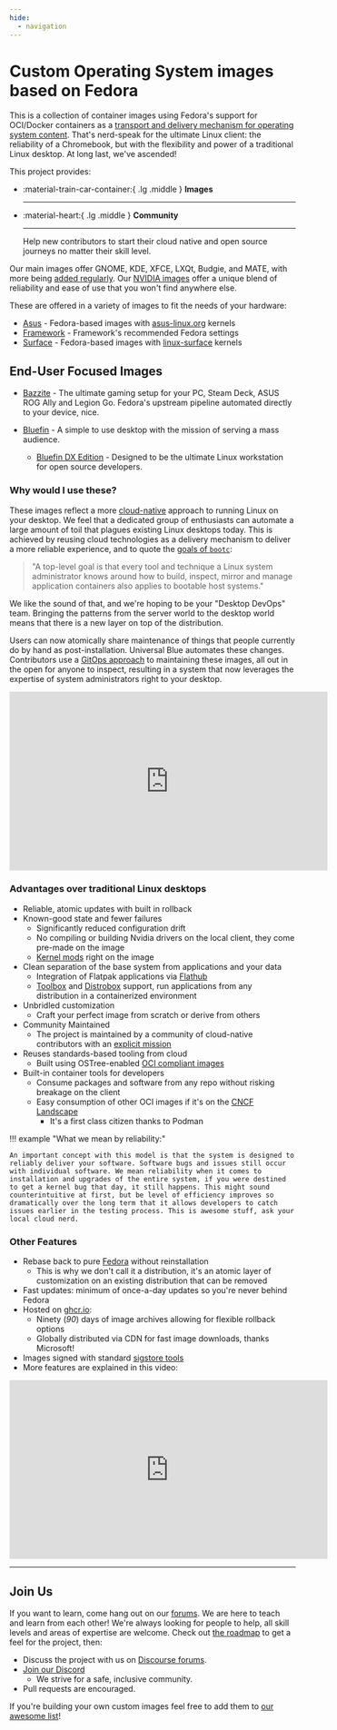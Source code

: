 ```yaml
---
hide:
  - navigation
---
```


# Custom Operating System images based on Fedora

This is a collection of container images using Fedora's support for OCI/Docker containers as a [transport and delivery mechanism for operating system content](https://fedoraproject.org/wiki/Changes/OstreeNativeContainerStable). That's nerd-speak for the ultimate Linux client: the reliability of a Chromebook, but with the flexibility and power of a traditional Linux desktop. At long last, we've ascended!

This project provides:

<div class="grid cards" markdown>

- :material-train-car-container:{ .lg .middle } __Images__

    ---
 
- :material-heart:{ .lg .middle } __Community__

    ---
    Help new contributors to start their cloud native and open source journeys no matter their skill level.

</div>
  
Our main images offer GNOME, KDE, XFCE, LXQt, Budgie, and MATE, with more being [added regularly](https://github.com/orgs/ublue-os/packages). Our [NVIDIA images](https://github.com/orgs/ublue-os/packages?repo_name=nvidia) offer a unique blend of reliability and ease of use that you won't find anywhere else. 

These are offered in a variety of images to fit the needs of your hardware:

- [Asus](https://github.com/orgs/ublue-os/packages?repo_name=asus) - Fedora-based images with [asus-linux.org](https://asus-linux.org) kernels
- [Framework](https://github.com/orgs/ublue-os/packages?repo_name=framework) - Framework's recommended Fedora settings
- [Surface](https://github.com/orgs/ublue-os/packages?repo_name=surface) - Fedora-based images with [linux-surface](https://github.com/linux-surface/linux-surface) kernels

## End-User Focused Images

- [Bazzite](https://bazzite.gg) - The ultimate gaming setup for your PC, Steam Deck, ASUS ROG Ally and Legion Go. Fedora's upstream pipeline automated directly to your device, nice.

- [Bluefin](https://projectbluefin.io/) - A simple to use desktop with the mission of serving a mass audience.
		
	- [Bluefin DX Edition](https://universal-blue.discourse.group/docs?topic=39) - Designed to be the ultimate Linux workstation for open source developers.

### Why would I use these?

These images reflect a more [cloud-native](https://about.gitlab.com/topics/cloud-native/) approach to running Linux on your desktop. We feel that a dedicated group of enthusiasts can automate a large amount of toil that plagues existing Linux desktops today. This is achieved by reusing cloud technologies as a delivery mechanism to deliver a more reliable experience, and to quote the [goals of `bootc`](https://github.com/containers/bootc):

> "A top-level goal is that every tool and technique a Linux system administrator knows around how to build, inspect, mirror and manage application containers also applies to bootable host systems."

We like the sound of that, and we're hoping to be your "Desktop DevOps" team. Bringing the patterns from the server world to the desktop world means that there is a new layer on top of the distribution. 

Users can now atomically share maintenance of things that people currently do by hand as post-installation. Universal Blue automates these changes. Contributors use a [GitOps approach](https://github.com/open-gitops/documents/blob/main/PRINCIPLES.md) to maintaining these images, all out in the open for anyone to inspect, resulting in a system that now leverages the expertise of system administrators right to your desktop.

<iframe width="560" height="315" src="https://www.youtube.com/embed/vZ1LRe_foJY" title="YouTube video player" frameborder="0" allow="accelerometer; autoplay; clipboard-write; encrypted-media; gyroscope; picture-in-picture; web-share" allowfullscreen></iframe>  

### Advantages over traditional Linux desktops

- Reliable, atomic updates with built in rollback
- Known-good state and fewer failures
    - Significantly reduced configuration drift
    - No compiling or building Nvidia drivers on the local client, they come pre-made on the image
    - [Kernel mods](https://github.com/ublue-os/akmods) right on the image
- Clean separation of the base system from applications and your data
    - Integration of Flatpak applications via [Flathub](https://flathub.org/home)
    - [Toolbox](https://github.com/containers/toolbox) and [Distrobox](https://github.com/89luca89/distrobox) support, run applications from any distribution in a containerized environment
- Unbridled customization
    - Craft your perfect image from scratch or derive from others
- Community Maintained
    - The project is maintained by a community of cloud-native contributors with an [explicit mission](/mission)
- Reuses standards-based tooling from cloud
    - Built using OSTree-enabled [OCI compliant images](https://opencontainers.org/)
- Built-in container tools for developers
    - Consume packages and software from any repo without risking breakage on the client
    - Easy consumption of other OCI images if it's on the [CNCF Landscape](https://landscape.cncf.io/)
		- It's a first class citizen thanks to Podman

!!! example "What we mean by reliability:"

    An important concept with this model is that the system is designed to reliably deliver your software. Software bugs and issues still occur with individual software. We mean reliability when it comes to installation and upgrades of the entire system, if you were destined to get a kernel bug that day, it still happens. This might sound counterintuitive at first, but be level of efficiency improves so dramatically over the long term that it allows developers to catch issues earlier in the testing process. This is awesome stuff, ask your local cloud nerd.  

### Other Features

- Rebase back to pure [Fedora](https://getfedora.org/en/) without reinstallation 
  	- This is why we don't call it a distribution, it's an atomic layer of customization on an existing distribution that can be removed
- Fast updates: minimum of once-a-day updates so you're never behind Fedora
- Hosted on [ghcr.io](https://github.com/features/packages):
    - Ninety (_90_) days of image archives allowing for flexible rollback options
    - Globally distributed via CDN for fast image downloads, thanks Microsoft!
- Images signed with standard [sigstore tools](https://www.sigstore.dev/)
- More features are explained in this video:

<iframe width="560" height="315" src="https://www.youtube.com/embed/X8h304Jp9N8?start=435" title="YouTube video player" frameborder="0" allow="accelerometer; autoplay; clipboard-write; encrypted-media; gyroscope; picture-in-picture; web-share" allowfullscreen></iframe>

<hr>

## Join Us
If you want to learn, come hang out on our [forums](https://universal-blue.discourse.group/). We are here to teach and learn from each other!  We're always looking for people to help, all skill levels and areas of expertise are welcome. Check out [the roadmap](https://github.com/orgs/ublue-os/projects/1) to get a feel for the project, then:

- Discuss the project with us on [Discourse forums](https://universal-blue.discourse.group/).
- [Join our Discord](https://discord.gg/WEu6BdFEtp)
    - We strive for a safe, inclusive community.
- Pull requests are encouraged.

If you're building your own custom images feel free to add them to [our awesome list](https://universal-blue.discourse.group/docs?topic=340)!
